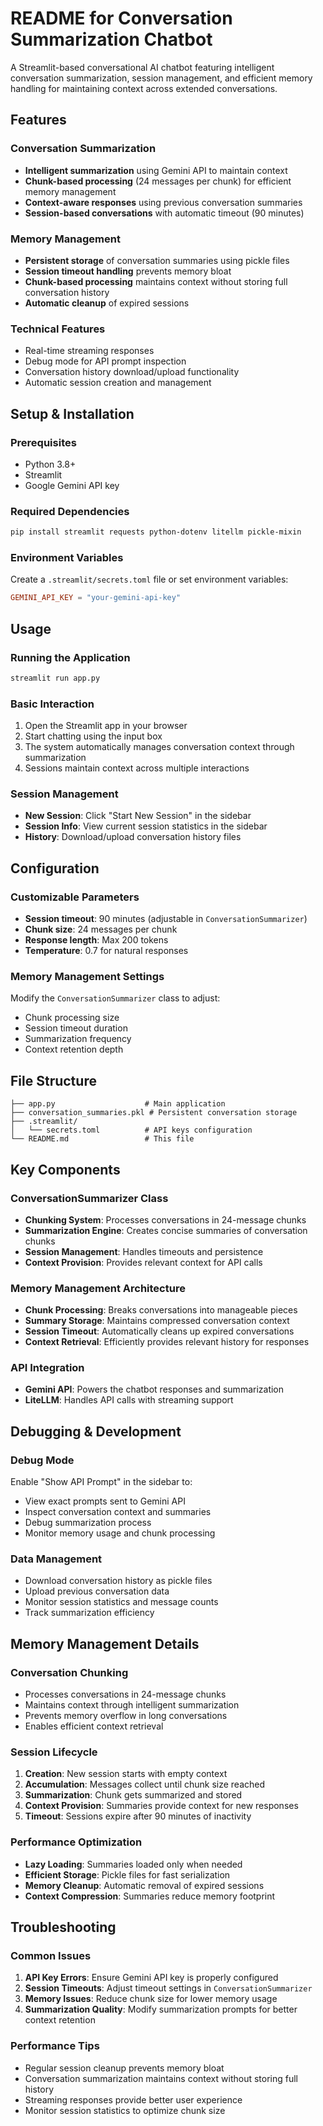 # README for Conversation Summarization Chatbot

A Streamlit-based conversational AI chatbot featuring intelligent conversation summarization, session management, and efficient memory handling for maintaining context across extended conversations.

## Features

### Conversation Summarization
- **Intelligent summarization** using Gemini API to maintain context
- **Chunk-based processing** (24 messages per chunk) for efficient memory management
- **Context-aware responses** using previous conversation summaries
- **Session-based conversations** with automatic timeout (90 minutes)

### Memory Management
- **Persistent storage** of conversation summaries using pickle files
- **Session timeout handling** prevents memory bloat
- **Chunk-based processing** maintains context without storing full conversation history
- **Automatic cleanup** of expired sessions

### Technical Features
- Real-time streaming responses
- Debug mode for API prompt inspection
- Conversation history download/upload functionality
- Automatic session creation and management

## Setup & Installation

### Prerequisites
- Python 3.8+
- Streamlit
- Google Gemini API key

### Required Dependencies
```bash
pip install streamlit requests python-dotenv litellm pickle-mixin
```

### Environment Variables
Create a `.streamlit/secrets.toml` file or set environment variables:
```toml
GEMINI_API_KEY = "your-gemini-api-key"
```

## Usage

### Running the Application
```bash
streamlit run app.py
```

### Basic Interaction
1. Open the Streamlit app in your browser
2. Start chatting using the input box
3. The system automatically manages conversation context through summarization
4. Sessions maintain context across multiple interactions

### Session Management
- **New Session**: Click "Start New Session" in the sidebar
- **Session Info**: View current session statistics in the sidebar
- **History**: Download/upload conversation history files

## Configuration

### Customizable Parameters
- **Session timeout**: 90 minutes (adjustable in `ConversationSummarizer`)
- **Chunk size**: 24 messages per chunk
- **Response length**: Max 200 tokens
- **Temperature**: 0.7 for natural responses

### Memory Management Settings
Modify the `ConversationSummarizer` class to adjust:
- Chunk processing size
- Session timeout duration
- Summarization frequency
- Context retention depth

## File Structure

```
├── app.py                    # Main application
├── conversation_summaries.pkl # Persistent conversation storage
├── .streamlit/
│   └── secrets.toml          # API keys configuration
└── README.md                 # This file
```

## Key Components

### ConversationSummarizer Class
- **Chunking System**: Processes conversations in 24-message chunks
- **Summarization Engine**: Creates concise summaries of conversation chunks
- **Session Management**: Handles timeouts and persistence
- **Context Provision**: Provides relevant context for API calls

### Memory Management Architecture
- **Chunk Processing**: Breaks conversations into manageable pieces
- **Summary Storage**: Maintains compressed conversation context
- **Session Timeout**: Automatically cleans up expired conversations
- **Context Retrieval**: Efficiently provides relevant history for responses

### API Integration
- **Gemini API**: Powers the chatbot responses and summarization
- **LiteLLM**: Handles API calls with streaming support

## Debugging & Development

### Debug Mode
Enable "Show API Prompt" in the sidebar to:
- View exact prompts sent to Gemini API
- Inspect conversation context and summaries
- Debug summarization process
- Monitor memory usage and chunk processing

### Data Management
- Download conversation history as pickle files
- Upload previous conversation data
- Monitor session statistics and message counts
- Track summarization efficiency

## Memory Management Details

### Conversation Chunking
- Processes conversations in 24-message chunks
- Maintains context through intelligent summarization
- Prevents memory overflow in long conversations
- Enables efficient context retrieval

### Session Lifecycle
1. **Creation**: New session starts with empty context
2. **Accumulation**: Messages collect until chunk size reached
3. **Summarization**: Chunk gets summarized and stored
4. **Context Provision**: Summaries provide context for new responses
5. **Timeout**: Sessions expire after 90 minutes of inactivity

### Performance Optimization
- **Lazy Loading**: Summaries loaded only when needed
- **Efficient Storage**: Pickle files for fast serialization
- **Memory Cleanup**: Automatic removal of expired sessions
- **Context Compression**: Summaries reduce memory footprint

## Troubleshooting

### Common Issues
1. **API Key Errors**: Ensure Gemini API key is properly configured
2. **Session Timeouts**: Adjust timeout settings in `ConversationSummarizer`
3. **Memory Issues**: Reduce chunk size for lower memory usage
4. **Summarization Quality**: Modify summarization prompts for better context retention

### Performance Tips
- Regular session cleanup prevents memory bloat
- Conversation summarization maintains context without storing full history
- Streaming responses provide better user experience
- Monitor session statistics to optimize chunk size
